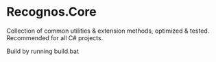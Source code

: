 Recognos.Core
=============

Collection of common utilities &amp; extension methods, optimized &amp; tested. Recommended for all C# projects.

Build by running build.bat